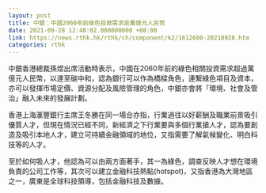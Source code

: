 ```yaml
---
layout: post
title: 中銀：中國2060年前綠色投資需求逾萬億元人民幣
date: 2021-09-28 12:48:02.000000000 +08:00
link: https://news.rthk.hk/rthk/ch/component/k2/1612600-20210928.htm
categories: rthk
---
```


中銀香港總裁孫煜出席活動時表示，中國在2060年前的綠色相關投資需求超過萬億元人民幣，以達至碳中和，認為銀行可以作為橋樑角色，連繫綠色項目及資本，亦可以發揮市場定價、資源分配及風險管理的角色，中銀亦會將「環境、社會及管治」融入未來的發展計劃。

香港上海滙豐銀行主席王冬勝在同一場合亦指，行業過往以好薪酬及職業前景吸引優質人才，但現在情況已經不同，新經濟之下行業要與多個行業搶人才，認為要創造及吸引本地人才，建立可持續金融領域的地位，又指需要了解氣候變化、明白科技等的人才。

至於如何吸人才，他認為可以由兩方面著手，其一為綠色，調查反映人才想在環境負責的公司工作等，其次可以建立金融科技熱點(hotspot)，又指香港為大灣地區之一，廣東是全球科技領導，包括金融科技及數據。
